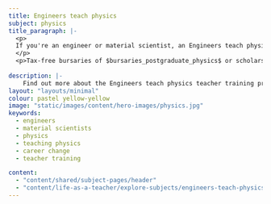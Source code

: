 ```yaml
---
title: Engineers teach physics
subject: physics
title_paragraph: |-
  <p>
  If you're an engineer or material scientist, an Engineers teach physics initial teacher training course could be a great start to your teaching journey. By getting into the classroom, you could use your skills and passion to inspire the next generation. 
  </p>
  <p>Tax-free bursaries of $bursaries_postgraduate_physics$ or scholarships of $scholarships_physics$ are available for eligible trainee physics teachers.</p>
  
description: |-
    Find out more about the Engineers teach physics teacher training programme for engineers and material scientists who want to teach physics.
layout: "layouts/minimal"
colour: pastel yellow-yellow
image: "static/images/content/hero-images/physics.jpg"
keywords:
  - engineers
  - material scientists
  - physics
  - teaching physics
  - career change
  - teacher training

content:
  - "content/shared/subject-pages/header"
  - "content/life-as-a-teacher/explore-subjects/engineers-teach-physics/article"
---
```



